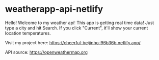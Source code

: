 # weatherapp-api-netlify

Hello! Welcome to my weather api!
This app is getting real time data! Just type a city and hit Search.
If you click "Current", it'll show your current location temperatures.

Visit my project here: https://cheerful-beijinho-96b36b.netlify.app/

API source: https://openweathermap.org
